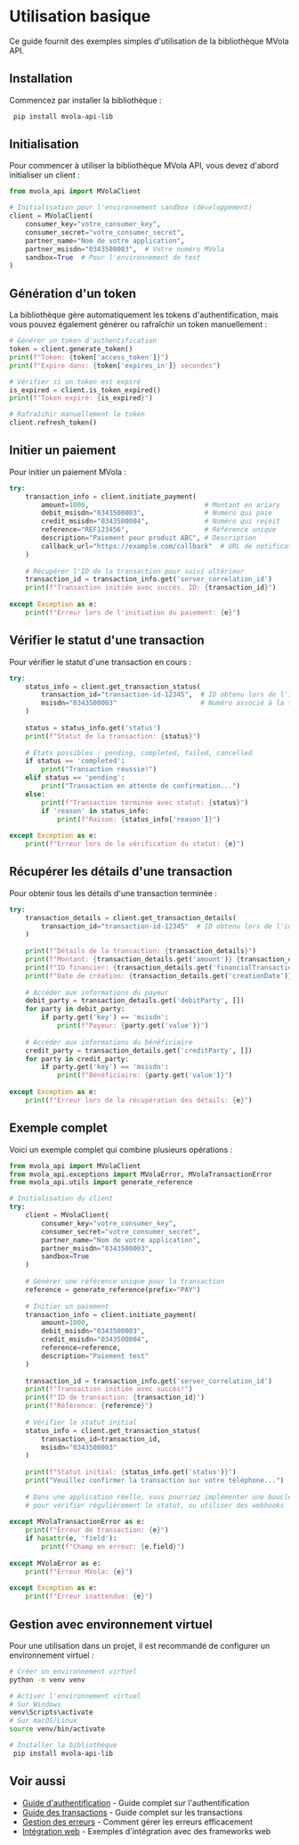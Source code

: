 # Utilisation basique

Ce guide fournit des exemples simples d'utilisation de la bibliothèque MVola API.

## Installation

Commencez par installer la bibliothèque :

```bash
 pip install mvola-api-lib
```

## Initialisation

Pour commencer à utiliser la bibliothèque MVola API, vous devez d'abord initialiser un client :

```python
from mvola_api import MVolaClient

# Initialisation pour l'environnement sandbox (développement)
client = MVolaClient(
    consumer_key="votre_consumer_key",
    consumer_secret="votre_consumer_secret",
    partner_name="Nom de votre application",
    partner_msisdn="0343500003",  # Votre numéro MVola
    sandbox=True  # Pour l'environnement de test
)
```

## Génération d'un token

La bibliothèque gère automatiquement les tokens d'authentification, mais vous pouvez également générer ou rafraîchir un token manuellement :

```python
# Générer un token d'authentification
token = client.generate_token()
print(f"Token: {token['access_token']}")
print(f"Expire dans: {token['expires_in']} secondes")

# Vérifier si un token est expiré
is_expired = client.is_token_expired()
print(f"Token expiré: {is_expired}")

# Rafraîchir manuellement le token
client.refresh_token()
```

## Initier un paiement

Pour initier un paiement MVola :

```python
try:
    transaction_info = client.initiate_payment(
        amount=1000,                             # Montant en ariary
        debit_msisdn="0343500003",               # Numéro qui paie
        credit_msisdn="0343500004",              # Numéro qui reçoit
        reference="REF123456",                   # Référence unique
        description="Paiement pour produit ABC", # Description
        callback_url="https://example.com/callback"  # URL de notification (optionnel)
    )
    
    # Récupérer l'ID de la transaction pour suivi ultérieur
    transaction_id = transaction_info.get('server_correlation_id')
    print(f"Transaction initiée avec succès. ID: {transaction_id}")
    
except Exception as e:
    print(f"Erreur lors de l'initiation du paiement: {e}")
```

## Vérifier le statut d'une transaction

Pour vérifier le statut d'une transaction en cours :

```python
try:
    status_info = client.get_transaction_status(
        transaction_id="transaction-id-12345",  # ID obtenu lors de l'initiation
        msisdn="0343500003"                     # Numéro associé à la transaction
    )
    
    status = status_info.get('status')
    print(f"Statut de la transaction: {status}")
    
    # États possibles : pending, completed, failed, cancelled
    if status == 'completed':
        print("Transaction réussie!")
    elif status == 'pending':
        print("Transaction en attente de confirmation...")
    else:
        print(f"Transaction terminée avec statut: {status}")
        if 'reason' in status_info:
            print(f"Raison: {status_info['reason']}")
    
except Exception as e:
    print(f"Erreur lors de la vérification du statut: {e}")
```

## Récupérer les détails d'une transaction

Pour obtenir tous les détails d'une transaction terminée :

```python
try:
    transaction_details = client.get_transaction_details(
        transaction_id="transaction-id-12345"  # ID obtenu lors de l'initiation
    )
    
    print(f"Détails de la transaction: {transaction_details}")
    print(f"Montant: {transaction_details.get('amount')} {transaction_details.get('currency')}")
    print(f"ID financier: {transaction_details.get('financialTransactionId')}")
    print(f"Date de création: {transaction_details.get('creationDate')}")
    
    # Accéder aux informations du payeur
    debit_party = transaction_details.get('debitParty', [])
    for party in debit_party:
        if party.get('key') == 'msisdn':
            print(f"Payeur: {party.get('value')}")
    
    # Accéder aux informations du bénéficiaire
    credit_party = transaction_details.get('creditParty', [])
    for party in credit_party:
        if party.get('key') == 'msisdn':
            print(f"Bénéficiaire: {party.get('value')}")
    
except Exception as e:
    print(f"Erreur lors de la récupération des détails: {e}")
```

## Exemple complet

Voici un exemple complet qui combine plusieurs opérations :

```python
from mvola_api import MVolaClient
from mvola_api.exceptions import MVolaError, MVolaTransactionError
from mvola_api.utils import generate_reference

# Initialisation du client
try:
    client = MVolaClient(
        consumer_key="votre_consumer_key",
        consumer_secret="votre_consumer_secret",
        partner_name="Nom de votre application",
        partner_msisdn="0343500003",
        sandbox=True
    )
    
    # Générer une référence unique pour la transaction
    reference = generate_reference(prefix="PAY")
    
    # Initier un paiement
    transaction_info = client.initiate_payment(
        amount=1000,
        debit_msisdn="0343500003",
        credit_msisdn="0343500004",
        reference=reference,
        description="Paiement test"
    )
    
    transaction_id = transaction_info.get('server_correlation_id')
    print(f"Transaction initiée avec succès!")
    print(f"ID de transaction: {transaction_id}")
    print(f"Référence: {reference}")
    
    # Vérifier le statut initial
    status_info = client.get_transaction_status(
        transaction_id=transaction_id,
        msisdn="0343500003"
    )
    
    print(f"Statut initial: {status_info.get('status')}")
    print("Veuillez confirmer la transaction sur votre téléphone...")
    
    # Dans une application réelle, vous pourriez implémenter une boucle de polling
    # pour vérifier régulièrement le statut, ou utiliser des webhooks
    
except MVolaTransactionError as e:
    print(f"Erreur de transaction: {e}")
    if hasattr(e, 'field'):
        print(f"Champ en erreur: {e.field}")
    
except MVolaError as e:
    print(f"Erreur MVola: {e}")
    
except Exception as e:
    print(f"Erreur inattendue: {e}")
```

## Gestion avec environnement virtuel

Pour une utilisation dans un projet, il est recommandé de configurer un environnement virtuel :

```bash
# Créer un environnement virtuel
python -m venv venv

# Activer l'environnement virtuel
# Sur Windows
venv\Scripts\activate
# Sur macOS/Linux
source venv/bin/activate

# Installer la bibliothèque
 pip install mvola-api-lib
```

## Voir aussi

- [Guide d'authentification](../guides/authentication.md) - Guide complet sur l'authentification
- [Guide des transactions](../guides/transactions.md) - Guide complet sur les transactions
- [Gestion des erreurs](../guides/error-handling.md) - Comment gérer les erreurs efficacement
- [Intégration web](web-integration.md) - Exemples d'intégration avec des frameworks web 